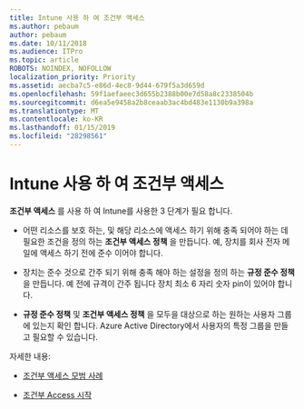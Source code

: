 ```yaml
---
title: Intune 사용 하 여 조건부 액세스
ms.author: pebaum
author: pebaum
ms.date: 10/11/2018
ms.audience: ITPro
ms.topic: article
ROBOTS: NOINDEX, NOFOLLOW
localization_priority: Priority
ms.assetid: aecba7c5-e86d-4ec8-9d44-679f5a3d659d
ms.openlocfilehash: 59f1aefaeec3d655b2388b00e7d58a8c2338504b
ms.sourcegitcommit: d6ea5e9458a2b8ceaab3ac4bd483e1130b9a398a
ms.translationtype: MT
ms.contentlocale: ko-KR
ms.lasthandoff: 01/15/2019
ms.locfileid: "28298561"
---
```

# <a name="conditional-access-with-intune"></a>Intune 사용 하 여 조건부 액세스

**조건부 액세스** 를 사용 하 여 Intune를 사용한 3 단계가 필요 합니다. 
  
- 어떤 리소스를 보호 하는, 및 해당 리소스에 액세스 하기 위해 충족 되어야 하는 데 필요한 조건을 정의 하는 **조건부 액세스 정책** 을 만듭니다. 예, 장치를 회사 전자 메일에 액세스 하기 전에 준수 이어야 합니다. 
    
- 장치는 준수 것으로 간주 되기 위해 충족 해야 하는 설정을 정의 하는 **규정 준수 정책** 을 만듭니다. 예 전에 규격이 간주 됩니다 장치 최소 6 자리 숫자 pin이 있어야 합니다. 
    
- **규정 준수 정책** 및 **조건부 액세스 정책** 을 모두을 대상으로 하는 원하는 사용자 그룹에 있는지 확인 합니다. Azure Active Directory에서 사용자의 특정 그룹을 만들고 필요할 수 있습니다. 
    
자세한 내용:
  
- [조건부 액세스 모범 사례](https://docs.microsoft.com/en-us/azure/active-directory/conditional-access/best-practices)
    
- [조건부 Access 시작](https://docs.microsoft.com/en-us/azure/active-directory/active-directory-conditional-access-azure-portal-get-started)
    

